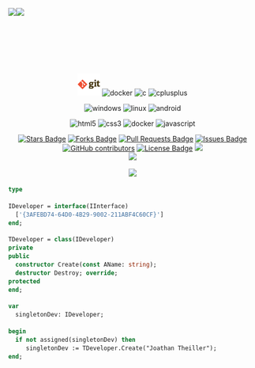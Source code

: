 <!--
**JTheiller/JTheiller** is a ✨ _special_ ✨ repository because its `README.md` (this file) appears on your GitHub profile.

Here are some ideas to get you started:

- 🔭 I’m currently working on ...
- 🌱 I’m currently learning ...
- 👯 I’m looking to collaborate on ...
- 🤔 I’m looking for help with ...
- 💬 Ask me about ...
- 📫 How to reach me: ...
- 😄 Pronouns: ...
- ⚡ Fun fact: ...
-->
<p align="left">
<a href="https://github.com/JTheiller"> <img align="left" src="https://github-readme-stats.vercel.app/api/top-langs/?username=JTheiller" /></a>
<a href="https://github.com/JTheiller"> <img src="https://github-readme-stats.vercel.app/api?username=JTheiller&count_private=true&show_icons=true&include_all_commits=true" /></a>
</p><br><br><br><br><br>
<p align="center">
<img src="https://raw.githubusercontent.com/github/explore/80688e429a7d4ef2fca1e82350fe8e3517d3494d/topics/git/git.png" alt="GIT" width="45" height="45"/> 
<img src="https://devicons.github.io/devicon/devicon.git/icons/docker/docker-original-wordmark.svg" alt="docker" width="45" height="40"/> 
<img src="https://devicons.github.io/devicon/devicon.git/icons/c/c-original.svg" alt="c" width="40" height="40"/> 
<img src="https://devicons.github.io/devicon/devicon.git/icons/cplusplus/cplusplus-original.svg" alt="cplusplus" width="40" height="40"/> 
</p>
<p align="center">
<img src="https://devicons.github.io/devicon/devicon.git/icons/windows8/windows8-original.svg" alt="windows" width="40" height="40"/>
<img src="https://devicons.github.io/devicon/devicon.git/icons/linux/linux-original.svg" alt="linux" width="40" height="40"/>
<img src="https://devicons.github.io/devicon/devicon.git/icons/android/android-original-wordmark.svg" alt="android" width="40" height="40"/>
</p>
<p align="center">
<img src="https://devicons.github.io/devicon/devicon.git/icons/html5/html5-original.svg" alt="html5" width="40" height="40"/>
<img src="https://devicons.github.io/devicon/devicon.git/icons/css3/css3-original.svg" alt="css3" width="40" height="40"/>
  <img src="https://devicons.github.io/devicon/devicon.git/icons/angularjs/angularjs-original.svg" alt="docker" width="45" height="40"/>
<img src="https://devicons.github.io/devicon/devicon.git/icons/javascript/javascript-original.svg" alt="javascript" width="40" height="40"/>
</p>
<p align="center">
<a href="https://github.com/JTheiller/JTheiller"><img src="https://img.shields.io/github/stars/JTheiller/JTheiller" alt="Stars Badge"/></a>
<a href="https://github.com/JTheiller/JTheiller/network/members"><img src="https://img.shields.io/github/forks/JTheiller/JTheiller" alt="Forks Badge"/></a>
<a href="https://github.com/JTheiller/JTheiller/pulls"><img src="https://img.shields.io/github/issues-pr/JTheiller/JTheiller" alt="Pull Requests Badge"/></a>
<a href="https://github.com/JTheiller/JTheiller/issues"><img src="https://img.shields.io/github/issues/JTheiller/JTheiller" alt="Issues Badge"/></a>
<a href="https://github.com/JTheiller/JTheiller/graphs/contributors"><img alt="GitHub contributors" src="https://img.shields.io/github/contributors/JTheiller/JTheiller?color=2b9348"></a>
<a href="https://github.com/JTheiller/JTheiller/blob/master/LICENSE"><img src="https://img.shields.io/github/license/JTheiller/JTheiller?color=2b9348" alt="License Badge"/></a>
<a href="https://github.com/JTheiller"> <img src="https://visitor-badge.laobi.icu/badge?page_id=JTheiller" /></a><br>
<a href="https://github.com/JTheiller"> <img src="https://img.shields.io/github/repo-size/JTheiller/JTheiller" /></a><br>
</p>
<p align="center">
<a href="https://gitstats.me/JTheiller"> <img src="https://img.shields.io/badge/-JTheiller-black?style=flat&labelColor=black&logo=github&logoColor=white" /></a>
</p>

```pascal
type

IDeveloper = interface(IInterface)
  ['{3AFEBD74-64D0-4B29-9002-211ABF4C60CF}']
end;

TDeveloper = class(IDeveloper)
private
public
  constructor Create(const AName: string);
  destructor Destroy; override;
protected
end;

var
  singletonDev: IDeveloper;
  
begin
  if not assigned(singletonDev) then
     singletonDev := TDeveloper.Create("Joathan Theiller");
end;
```
